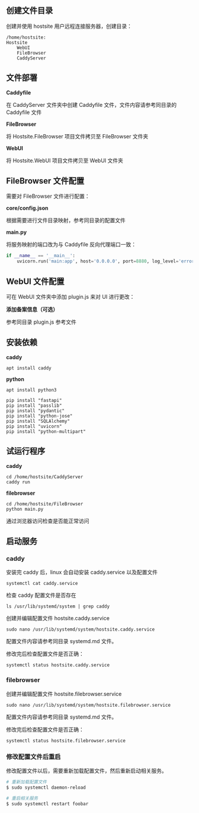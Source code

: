 ## 创建文件目录

创建并使用 hostsite 用户远程连接服务器，创建目录：

```
/home/hostsite:
Hostsite
	WebUI
    FileBrowser
    CaddyServer
```

## 文件部署

**Caddyfile**

在 CaddyServer 文件夹中创建 Caddyfile 文件，文件内容请参考同目录的 Caddyfile 文件

**FileBrowser**

将 Hostsite.FileBrowser 项目文件拷贝至 FileBrowser 文件夹

**WebUI**

将 Hostsite.WebUI 项目文件拷贝至 WebUI 文件夹

## FileBrowser 文件配置

需要对 FileBrowser 文件进行配置：

**core/config.json**

根据需要进行文件目录映射，参考同目录的配置文件

**main.py**

将服务映射的端口改为与 Caddyfile 反向代理端口一致：

```py
if __name__ == '__main__':
    uvicorn.run('main:app', host='0.0.0.0', port=8880, log_level='error')
```

## WebUI 文件配置

可在 WebUI 文件夹中添加 plugin.js 来对 UI 进行更改：

**添加备案信息（可选）**

参考同目录 plugin.js 参考文件

## 安装依赖

**caddy**

```
apt install caddy
```

**python**

```
apt install python3
```

```
pip install "fastapi"
pip install "passlib"
pip install "pydantic"
pip install "python-jose"
pip install "SQLAlchemy"
pip install "uvicorn"
pip install "python-multipart"
```

## 试运行程序

**caddy**

```
cd /home/hostsite/CaddyServer
caddy run
```

**filebrowser**

```
cd /home/hostsite/FileBrowser
python main.py
```

通过浏览器访问检查是否能正常访问

## 启动服务

### caddy

安装完 caddy 后，linux 会自动安装 caddy.service 以及配置文件

```
systemctl cat caddy.service
```

检查 caddy 配置文件是否存在

```
ls /usr/lib/systemd/system | grep caddy
```

创建并编辑配置文件 hostsite.caddy.service

```
sudo nano /usr/lib/systemd/system/hostsite.caddy.service
```

配置文件内容请参考同目录 systemd.md 文件。

修改完后检查配置文件是否正确：

```
systemctl status hostsite.caddy.service
```

### filebrowser

创建并编辑配置文件 hostsite.filebrowser.service

```
sudo nano /usr/lib/systemd/system/hostsite.filebrowser.service
```

配置文件内容请参考同目录 systemd.md 文件。

修改完后检查配置文件是否正确：

```
systemctl status hostsite.filebrowser.service
```

### 修改配置文件后重启

修改配置文件以后，需要重新加载配置文件，然后重新启动相关服务。

```bash
# 重新加载配置文件
$ sudo systemctl daemon-reload

# 重启相关服务
$ sudo systemctl restart foobar
```
